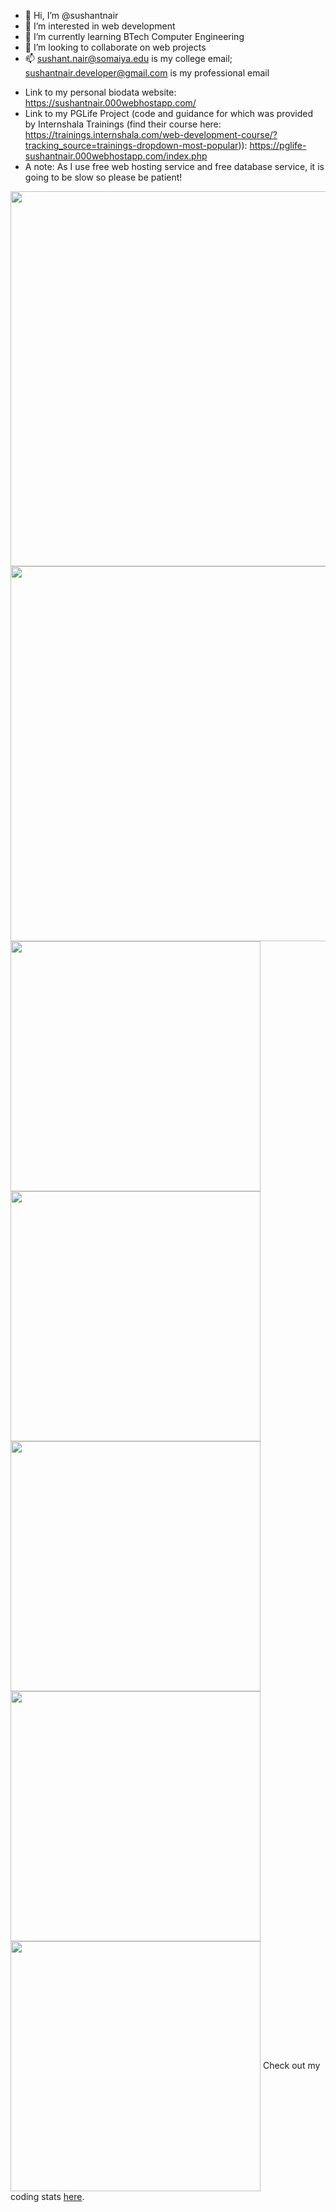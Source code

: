 - 👋 Hi, I’m @sushantnair
- 👀 I’m interested in web development
- 🌱 I’m currently learning BTech Computer Engineering
- 💞️ I’m looking to collaborate on web projects
- 📫 sushant.nair@somaiya.edu is my college email; sushantnair.developer@gmail.com is my professional email

<!---
sushantnair/sushantnair is a ✨ special ✨ repository because its `README.md` (this file) appears on your GitHub profile.
You can click the Preview link to take a look at your changes.
--->

- Link to my personal biodata website: https://sushantnair.000webhostapp.com/
- Link to my PGLife Project (code and guidance for which was provided by Internshala Trainings (find their course here: https://trainings.internshala.com/web-development-course/?tracking_source=trainings-dropdown-most-popular)): https://pglife-sushantnair.000webhostapp.com/index.php
- A note: As I use free web hosting service and free database service, it is going to be slow so please be patient!

<img height=600 align="center" src="https://github.com/sushantnair/sushantnair/assets/136300038/9935886f-52c8-4ff4-b302-7566d5b13914" />
<img height=600 align="center" src="https://github-readme-stats.vercel.app/api?username=sushantnair&show=reviews,discussions_started,discussions_answered,prs_merged,prs_merged_percentage&show_icons=true&theme=cobalt" />
<img height=400 align="center" src="https://github-readme-stats.vercel.app/api/top-langs/?username=sushantnair&layout=pie" />
<img height=400 align="center" src="https://github-readme-stats.vercel.app/api/top-langs/?username=sushantnair&layout=donut" />
<img height=400 align="center" src="https://github-readme-stats.vercel.app/api/top-langs/?username=sushantnair" />
<img height=400 align="center" src="https://api.githubtrends.io/user/svg/sushantnair/langs" />
<img height=400 align="center" src="https://api.githubtrends.io/user/svg/sushantnair/repos" />
Check out my coding stats <a href="https://www.githubwrapped.io/sushantnair">here</a>. 

